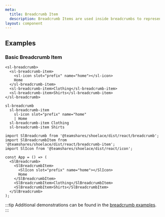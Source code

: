 ```yaml
---
meta:
  title: Breadcrumb Item
  description: Breadcrumb Items are used inside breadcrumbs to represent different links.
layout: component
---
```


## Examples

### Basic Breadcrumb Item

```html:preview
<sl-breadcrumb>
  <sl-breadcrumb-item>
    <sl-icon slot="prefix" name="home"></sl-icon>
    Home
  </sl-breadcrumb-item>
  <sl-breadcrumb-item>Clothing</sl-breadcrumb-item>
  <sl-breadcrumb-item>Shirts</sl-breadcrumb-item>
</sl-breadcrumb>
```

```pug:slim
sl-breadcrumb
  sl-breadcrumb-item
    sl-icon slot="prefix" name="home"
    | Home
  sl-breadcrumb-item Clothing
  sl-breadcrumb-item Shirts
```

```jsx:react
import SlBreadcrumb from '@teamshares/shoelace/dist/react/breadcrumb';
import SlBreadcrumbItem from '@teamshares/shoelace/dist/react/breadcrumb-item';
import SlIcon from '@teamshares/shoelace/dist/react/icon';

const App = () => (
  <SlBreadcrumb>
    <SlBreadcrumbItem>
      <SlIcon slot="prefix" name="home"></SlIcon>
      Home
    </SlBreadcrumbItem>
    <SlBreadcrumbItem>Clothing</SlBreadcrumbItem>
    <SlBreadcrumbItem>Shirts</SlBreadcrumbItem>
  </SlBreadcrumb>
);
```

:::tip
Additional demonstrations can be found in the [breadcrumb examples](/components/breadcrumb).
:::
